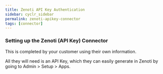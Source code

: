 ```yaml
---
title: Zenoti API Key Authentication
sidebar: cyclr_sidebar
permalink: zenoti-apikey-connector
tags: [connector]
---
```


### Setting up the Zenoti (API Key) Connector

This is completed by your customer using their own information.

All they will need is an API Key, which they can easily generate in Zenoti by going to Admin > Setup > Apps.
